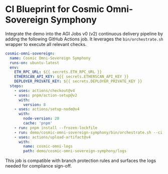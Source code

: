 # CI Blueprint for Cosmic Omni-Sovereign Symphony

Integrate the demo into the AGI Jobs v0 (v2) continuous delivery pipeline by
adding the following GitHub Actions job. It leverages the `bin/orchestrate.sh`
wrapper to execute all relevant checks.

```yaml
cosmic-omni-sovereign:
  name: Cosmic Omni-Sovereign Symphony
  runs-on: ubuntu-latest
  env:
    ETH_RPC_URL: ${{ secrets.ETH_RPC_URL }}
    ETHERSCAN_API_KEY: ${{ secrets.ETHERSCAN_API_KEY }}
    DEPLOYER_PRIVATE_KEY: ${{ secrets.DEPLOYER_PRIVATE_KEY }}
  steps:
    - uses: actions/checkout@v4
    - uses: pnpm/action-setup@v2
      with:
        version: 8
    - uses: actions/setup-node@v4
      with:
        node-version: 20
        cache: 'pnpm'
    - run: pnpm install --frozen-lockfile
    - run: demo/cosmic-omni-sovereign-symphony/bin/orchestrate.sh --ci
    - uses: actions/upload-artifact@v4
      with:
        name: cosmic-omni-logs
        path: demo/cosmic-omni-sovereign-symphony/logs
```

This job is compatible with branch protection rules and surfaces the logs needed
for compliance sign-off.
